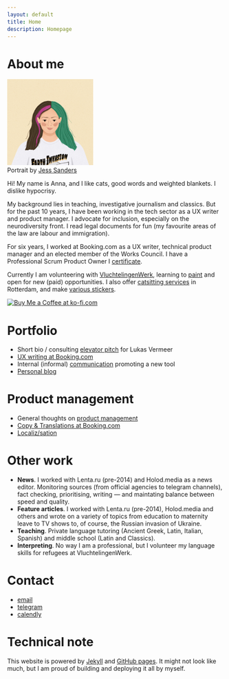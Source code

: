 ```yaml
---
layout: default
title: Home
description: Homepage
---
```


# About me

<div class ="profile-pic"> <img src ="/assets/images/image.jpeg"  width = "200" height = "200"><br>
Portrait by <a href="https://www.instagram.com/jessandthepencil/?hl=en">Jess Sanders</a></div>

Hi! My name is Anna, and I like cats, good words and weighted blankets. I dislike hypocrisy.

My background lies in teaching, investigative journalism and classics. But for the past 10 years, I have been working in the tech sector as a UX writer and product manager. I advocate for inclusion, especially on the neurodiversity front. I read legal documents for fun (my favourite areas of the law are labour and immigration).

For six years, I worked at Booking.com as a UX writer, technical product manager and an elected member of the Works Council. I have a Professional Scrum Product Owner I [certificate](https://www.credly.com/badges/4fb91bf0-172d-46dc-a65c-b752abc9146a).

Currently I am volunteering with [VluchtelingenWerk](https://www.vluchtelingenwerk.nl/), learning to [paint](https://www.instagram.com/art.vs.depression/) and open for new (paid) opportunities. I also offer [catsitting services](https://en.pawshake.nl/petsitters/rotterdam/i-love-all-cats-and-i-cannot-lie-ZpkrEyRozf2) in Rotterdam, and make [various stickers](/stickers.html).


<a href='https://ko-fi.com/X7X5JFFW0' target='_blank'><img height='36' style='border:0px;height:36px;' src='https://storage.ko-fi.com/cdn/kofi2.png?v=3' border='0' alt='Buy Me a Coffee at ko-fi.com' /></a>


# Portfolio

- Short bio / consulting [elevator pitch](/lukasv.html) for Lukas Vermeer
- [UX writing at Booking.com](/uxbooking.html)
- Internal (informal) [communication](/internal-newsearch.html) promoting a new tool
- [Personal blog](https://medium.com/@catnipunicorn)

# Product management
- General thoughts on [product management](/product.html)
- [Copy & Translations at Booking.com](/copytool.html)
- [Localiz/sation](/loc.html)

# Other work

- **News**. I worked with Lenta.ru (pre-2014) and Holod.media as a news editor. Monitoring sources (from official agencies to telegram channels), fact checking, prioritising, writing — and maintating balance between speed and quality.
- **Feature articles**. I worked with Lenta.ru (pre-2014), Holod.media and others and wrote on a variety of topics from education to maternity leave to TV shows to, of course, the Russian invasion of Ukraine.
- **Teaching**. Private language tutoring (Ancient Greek, Latin, Italian, Spanish) and middle school (Latin and Classics).
- **Interpreting**. No way I am a professional, but I volunteer my language skills for refugees at VluchtelingenWerk.

# Contact

* [email](mailto:contact@aapopova.com)
* [telegram](https://t.me/mevrouwpopova)
* [calendly](https://calendly.com/catnipunicorn)

# Technical note

This website is powered by [Jekyll](https://jekyllrb.com/) and [GitHub pages](https://pages.github.com/). It might not look like much, but I am proud of building and deploying it all by myself.

